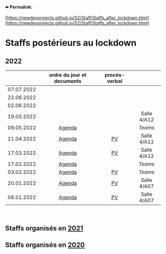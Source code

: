 <link rel="stylesheet" href="https://newdevprojects.github.io/S2/S2.css">

#### &#10173; Permalink: 
[https://newdevprojects.github.io/S2/Staff/Staffs_after_lockdown.html](https://newdevprojects.github.io/S2/Staff/Staffs_after_lockdown.html)

# Staffs postérieurs au lockdown

## 2022

| &nbsp; | ordre du jour et documents | procès-verbal | &nbsp; |
| :---: | :---: | :---: | :---: |
| 07.07.2022 | &nbsp; | &nbsp; | &nbsp; |
| 22.06.2022 | &nbsp; | &nbsp; | &nbsp; |
| 02.06.2022 | &nbsp; | &nbsp; | &nbsp; |
| 19.05.2022 | &nbsp; | &nbsp; | Salle 4/A12 |
| 09.05.2022 | [Agenda](http://simp.ly/p/28t6xN) | &nbsp; | *Teams* |
| 21.04.2022 | [Agenda](http://simp.ly/p/tYJF10) | [PV](http://simp.ly/p/zdYbGJ) | Salle 4/A12 |
| 17.03.2022 | [Agenda](http://simp.ly/p/mLbhkG) | [PV](http://simp.ly/p/1rpGdm) | Salle 4/A12 |
| 17.02.2022 | [Agenda](http://simp.ly/p/1WGlqz) | &nbsp; | *Teams* |
| 03.02.2022 | [Agenda](http://simp.ly/p/5m6j2W) | [PV](http://simp.ly/p/9fXwDN) | *Teams* |
| 20.01.2022 | [Agenda](http://simp.ly/p/2VRD9F) | [PV](http://simp.ly/p/cV8nsc) | Salle 4/A07 |
| 06.01.2022 | [Agenda](http://simp.ly/p/CQxlvW) | [PV](http://simp.ly/p/974TQB) | Salle 4/A07 |

&nbsp;

## Staffs organisés en [2021](Staffs_after_lockdown_2021.md)

## Staffs organisés en [2020](Staffs_after_lockdown_2020.md)

